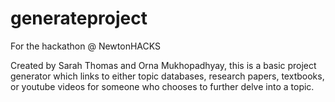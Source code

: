 # generateproject
For the hackathon @ NewtonHACKS 

Created by Sarah Thomas and Orna Mukhopadhyay, this is a basic project generator which links to either topic databases, research papers, textbooks, or youtube videos for someone who chooses to further delve into a topic. 
